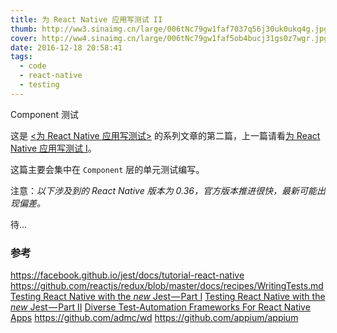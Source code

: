 ```yaml
---
title: 为 React Native 应用写测试 II
thumb: http://ww3.sinaimg.cn/large/006tNc79gw1faf7037q56j30uk0ukq4g.jpg
cover: http://ww4.sinaimg.cn/large/006tNc79gw1faf5ob4bucj31gs0z7wgr.jpg
date: 2016-12-18 20:58:41
tags:
  - code
  - react-native
  - testing
---
```


Component 测试

<!-- more -->

这是 [<为 React Native 应用写测试>](/blog/tags/react-native) 的系列文章的第二篇，上一篇请看[为 React Native 应用写测试 I](/blog/2016/11/testing-a-react-native-app)。

这篇主要会集中在 `Component` 层的单元测试编写。

注意：*以下涉及到的 React Native 版本为 0.36，官方版本推进很快，最新可能出现偏差。*


待...

### 参考

<https://facebook.github.io/jest/docs/tutorial-react-native>
<https://github.com/reactjs/redux/blob/master/docs/recipes/WritingTests.md>
[Testing React Native with the *new* Jest — Part I](https://blog.callstack.io/unit-testing-react-native-with-the-new-jest-i-snapshots-come-into-play-68ba19b1b9fe#.xreydjkil)
[Testing React Native with the *new* Jest — Part II](https://blog.callstack.io/unit-testing-react-native-with-the-new-jest-ii-redux-snapshots-for-your-actions-and-reducers-8559f6f8050b#.gk3s28gar)
[Diverse Test-Automation Frameworks For React Native Apps](https://www.smashingmagazine.com/2016/08/test-automation-frameworks-for-react-native-apps/)
<https://github.com/admc/wd>
<https://github.com/appium/appium>
